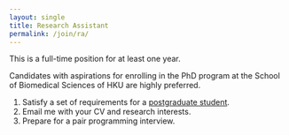 ```yaml
---
layout: single
title: Research Assistant
permalink: /join/ra/
---
```


This is a full-time position for at least one year.

Candidates with aspirations for enrolling in the PhD program at the
School of Biomedical Sciences of HKU are highly preferred.

1. Satisfy a set of requirements for a
   [postgraduate student](/join/postgrad/).
2. Email me with your CV and research interests.
3. Prepare for a pair programming interview.

